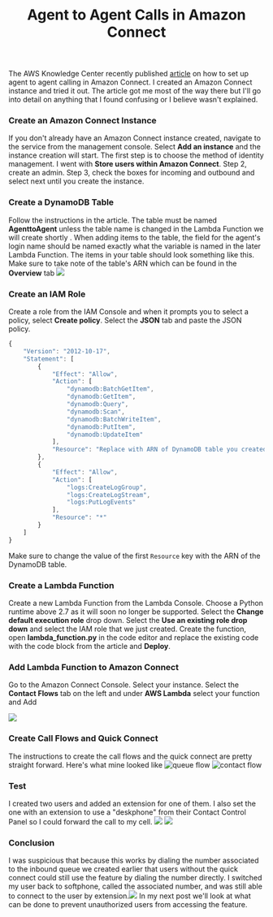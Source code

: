 ﻿---
layout: post
title: Agent to Agent Calls in Amazon Connect
---
The AWS Knowledge Center recently published [article](https://aws.amazon.com/premiumsupport/knowledge-center/connect-agent-to-agent-extensions/) on how to set up agent to agent calling in Amazon Connect. I created an Amazon Connect instance and tried it out. The article got me most of the way there but I'll go into detail on anything that I found confusing or I believe wasn't explained. 
### Create an Amazon Connect Instance
If you don't already have an Amazon Connect instance created, navigate to the service from the management console. Select **Add an instance** and the instance creation will start. The first step is to choose the method of identity management. I went with **Store users within Amazon Connect**. Step 2, create an admin. Step 3, check the boxes for incoming and outbound and select next until you create the instance.
### Create a DynamoDB Table
Follow the instructions in the article. The table must be named **AgenttoAgent** unless the table name is changed in the Lambda Function we will create shortly . When adding items to the table, the field for the agent's login name should be named exactly what the variable is named in the later Lambda Function. The items in your table should look something like this. Make sure to take note of the table's ARN which can be found in the **Overview** tab
![]({{site.url}}/assets/DBTableItem%202021-07-05%20154143)
### Create an IAM Role
Create a role from the IAM Console and when it prompts you to select a policy, select **Create policy**. Select the **JSON** tab and paste the JSON policy. 
```javascript
{
    "Version": "2012-10-17",
    "Statement": [
        {
            "Effect": "Allow",
            "Action": [
                "dynamodb:BatchGetItem",
                "dynamodb:GetItem",
                "dynamodb:Query",
                "dynamodb:Scan",
                "dynamodb:BatchWriteItem",
                "dynamodb:PutItem",
                "dynamodb:UpdateItem"
            ],
            "Resource": "Replace with ARN of DynamoDB table you created"
        },
        {
            "Effect": "Allow",
            "Action": [
                "logs:CreateLogGroup",
                "logs:CreateLogStream",
                "logs:PutLogEvents"
            ],
            "Resource": "*"
        }
    ]
}
```
Make sure to change the value of the first ```Resource``` key with the ARN of the DynamoDB table.
### Create a Lambda Function
Create a new Lambda Function from the Lambda Console. Choose a Python runtime above 2.7 as it will soon no longer be supported. Select the **Change default execution role**
 drop down. Select the **Use an existing role drop down** and select the IAM role that we just created. Create the function, open **lambda_function.py** in the code editor and replace the existing code with the code block from the article and **Deploy**.
### Add Lambda Function to Amazon Connect
Go to the Amazon Connect Console. Select your instance. Select the **Contact Flows** tab on the left and under **AWS Lambda** select your function and Add

![]({{site.url}}/assets/ConnectLambdaAdd%202021-07-05%20200131)
### Create Call Flows and Quick Connect
The instructions to create the call flows and the quick connect are pretty straight forward. Here's what mine looked like ![queue flow]({{site.url}}/assets/queueFlow%202021-07-05%20194737)
![contact flow]({{site.url}}/assets/ContactFlow%202021-07-05%20194858)
### Test
I created two users and added an extension for one of them. I also set the one with an extension to use a "deskphone" from their Contact Control Panel so I could forward the call to my cell. ![]({{site.url}}/assets/extensionDial%202021-07-05%20202014) ![]({{site.url}}/assets/extensionDialConnected2021-07-05%20202051)
### Conclusion
I was suspicious that because this works by dialing the number associated to the inbound queue we created earlier that users without the quick connect could still use the feature by dialing the number directly. I switched my user back to softphone, called the associated number, and was still able to connect to the user by extension.![]({{site.url}}/assets/manualConnect)
In my next post we'll look at what can be done to prevent unauthorized users from accessing the feature.




